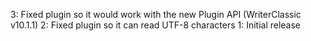 3: Fixed plugin so it would work with the new Plugin API (WriterClassic v10.1.1)
2: Fixed plugin so it can read UTF-8 characters
1: Initial release
